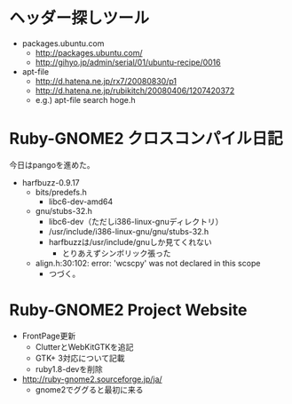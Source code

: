 # ヘッダー探しツール

  * packages.ubuntu.com
    * http://packages.ubuntu.com/
    * http://gihyo.jp/admin/serial/01/ubuntu-recipe/0016
  * apt-file
    * http://d.hatena.ne.jp/rx7/20080830/p1
    * http://d.hatena.ne.jp/rubikitch/20080406/1207420372
    * e.g.) apt-file search hoge.h

# Ruby-GNOME2 クロスコンパイル日記

今日はpangoを進めた。

  * harfbuzz-0.9.17
    * bits/predefs.h
      * libc6-dev-amd64
    * gnu/stubs-32.h
      * libc6-dev（ただしi386-linux-gnuディレクトリ）
      * /usr/include/i386-linux-gnu/gnu/stubs-32.h
      * harfbuzzは/usr/include/gnuしか見てくれない
        * とりあえずシンボリック張った
    * align.h:30:102: error: 'wcscpy' was not declared in this scope
      * つづく。

# Ruby-GNOME2 Project Website

  * FrontPage更新
    * ClutterとWebKitGTKを追記
    * GTK+ 3対応について記載
    * ruby1.8-devを削除
  * http://ruby-gnome2.sourceforge.jp/ja/
    * gnome2でググると最初に来る
